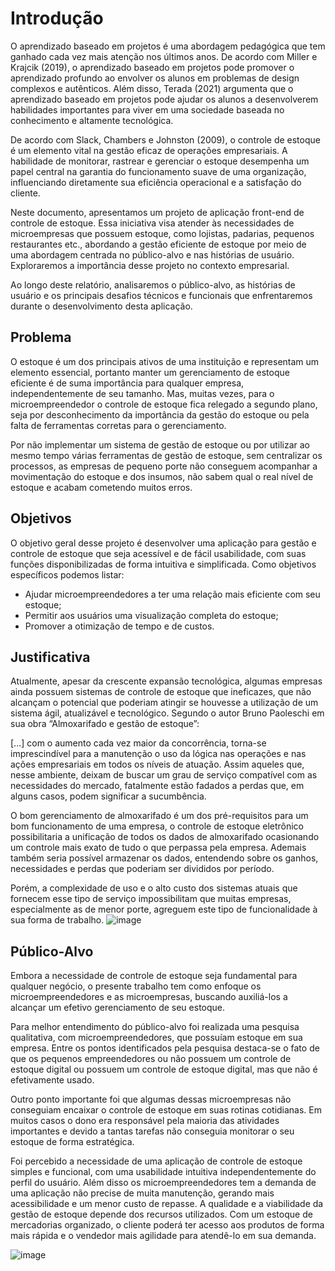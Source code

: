 # Introdução

O aprendizado baseado em projetos é uma abordagem pedagógica que tem ganhado cada vez mais atenção nos últimos anos. De acordo com Miller e Krajcik (2019), o aprendizado baseado em projetos pode promover o aprendizado profundo ao envolver os alunos em problemas de design complexos e autênticos. Além disso, Terada (2021) argumenta que o aprendizado baseado em projetos pode ajudar os alunos a desenvolverem habilidades importantes para viver em uma sociedade baseada no conhecimento e altamente tecnológica. 

De acordo com Slack, Chambers e Johnston (2009), o controle de estoque é um elemento vital na gestão eficaz de operações empresariais. A habilidade de monitorar, rastrear e gerenciar o estoque desempenha um papel central na garantia do funcionamento suave de uma organização, influenciando diretamente sua eficiência operacional e a satisfação do cliente.    

Neste documento, apresentamos um projeto de aplicação front-end de controle de estoque. Essa iniciativa visa atender às necessidades de microempresas que possuem estoque, como lojistas, padarias, pequenos restaurantes etc., abordando a gestão eficiente de estoque por meio de uma abordagem centrada no público-alvo e nas histórias de usuário. Exploraremos a importância desse projeto no contexto empresarial.   

Ao longo deste relatório, analisaremos o público-alvo, as histórias de usuário e os principais desafios técnicos e funcionais que enfrentaremos durante o desenvolvimento desta aplicação.

## Problema

O estoque é um dos principais ativos de uma instituição e representam um elemento essencial, portanto manter um gerenciamento de estoque eficiente é de suma importância para qualquer empresa, independentemente de seu tamanho. Mas, muitas vezes, para o microempreendedor o controle de estoque fica relegado a segundo plano, seja por desconhecimento da importância da gestão do estoque ou pela falta de ferramentas corretas para o gerenciamento.

Por não implementar um sistema de gestão de estoque ou por utilizar ao mesmo tempo várias ferramentas de gestão de estoque, sem centralizar os processos, as empresas de pequeno porte não conseguem acompanhar a movimentação do estoque e dos insumos, não sabem qual o real nível de estoque e acabam cometendo muitos erros.


## Objetivos

O objetivo geral desse projeto é desenvolver uma aplicação para gestão e controle de estoque que seja acessível e de fácil usabilidade, com suas funções disponibilizadas de forma intuitiva e simplificada. 
Como objetivos específicos podemos listar: 

- Ajudar microempreendedores a ter uma relação mais eficiente com seu estoque; 
- Permitir aos usuários uma visualização completa do estoque; 
- Promover a otimização de tempo e de custos. 

## Justificativa

 

Atualmente, apesar da crescente expansão tecnológica, algumas empresas ainda possuem sistemas de controle de estoque que ineficazes, que não alcançam o potencial que poderiam atingir se houvesse a utilização de um sistema ágil, atualizável e tecnológico. Segundo o autor Bruno Paoleschi em sua obra “Almoxarifado e gestão de estoque”:
 
[...] com o aumento cada vez maior da concorrência, torna-se imprescindível para a manutenção o uso da lógica nas operações e nas ações empresariais em todos os níveis de atuação. Assim aqueles que, nesse ambiente, deixam de buscar um grau de serviço compatível com as necessidades do mercado, fatalmente estão fadados a perdas que, em alguns casos, podem significar a sucumbência.
 
O bom gerenciamento de almoxarifado é um dos pré-requisitos para um bom funcionamento de uma empresa, o controle de estoque eletrônico possibilitaria a unificação de todos os dados de almoxarifado ocasionando um controle mais exato de tudo o que perpassa pela empresa. Ademais também seria possível armazenar os dados, entendendo sobre os ganhos, necessidades e perdas que poderiam ser divididos por período.

Porém, a complexidade de uso e o alto custo dos sistemas atuais que fornecem esse tipo de serviço impossibilitam que muitas empresas, especialmente as de menor porte, agreguem este tipo de funcionalidade à sua forma de trabalho.
![image](https://github.com/ICEI-PUC-Minas-PMV-ADS/pmv-ads-2023-2-e1-proj-web-t12-estoque-no-bolso/assets/145354919/ed208c9b-e88a-4482-86eb-5ab4e0ba9232)


 

## Público-Alvo

Embora a necessidade de controle de estoque seja fundamental para qualquer negócio, o presente trabalho tem como enfoque os microempreendedores e as microempresas, buscando auxiliá-los a alcançar um efetivo gerenciamento de seu estoque.

Para melhor entendimento do público-alvo foi realizada uma pesquisa qualitativa, com microempreendedores, que possuíam estoque em sua empresa. Entre os pontos identificados pela pesquisa destaca-se o fato de que os pequenos empreendedores ou não possuem um controle de estoque digital ou possuem um controle de estoque digital, mas que não é efetivamente usado.

Outro ponto importante foi que algumas dessas microempresas não conseguiam encaixar o controle de estoque em suas rotinas cotidianas. Em muitos casos o dono era responsável pela maioria das atividades importantes e devido a tantas tarefas não conseguia monitorar o seu estoque de forma estratégica. 

Foi percebido a necessidade de uma aplicação de controle de estoque simples e funcional, com uma usabilidade intuitiva independentemente do perfil do usuário. Além disso os microempreendedores tem a demanda de uma aplicação não precise de muita manutenção, gerando mais acessibilidade e um menor custo de repasse. A qualidade e a viabilidade da gestão de estoque depende dos recursos utilizados. Com um estoque de mercadorias organizado, o cliente poderá ter acesso aos produtos de forma mais rápida e o vendedor mais agilidade para atendê-lo em sua demanda.

![image](https://github.com/ICEI-PUC-Minas-PMV-ADS/pmv-ads-2023-2-e1-proj-web-t12-estoque-no-bolso/assets/145354919/453a4573-3d4f-4687-bb9b-c0e0456f8a66)



